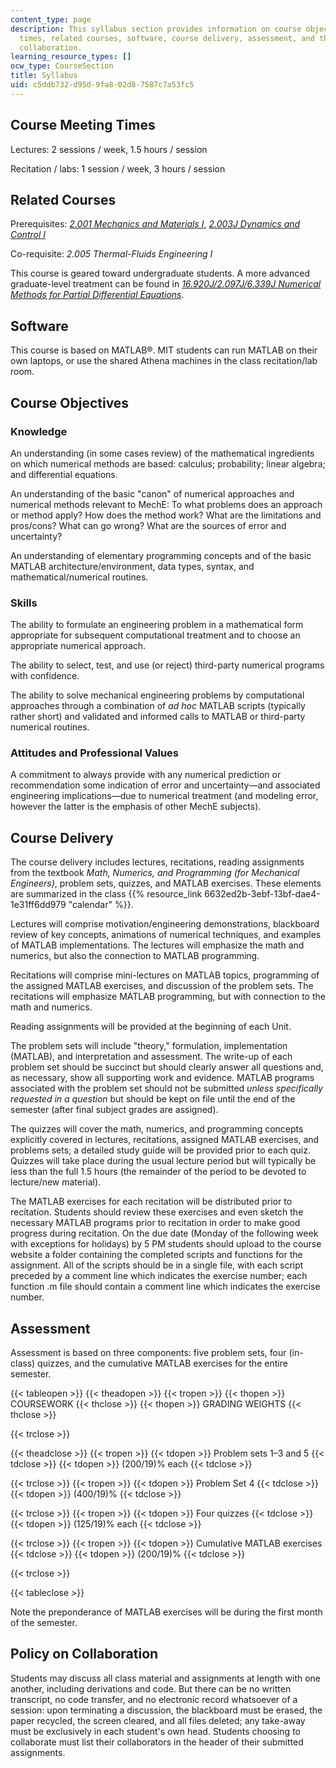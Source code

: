```yaml
---
content_type: page
description: This syllabus section provides information on course objectives, meeting
  times, related courses, software, course delivery, assessment, and the policy on
  collaboration.
learning_resource_types: []
ocw_type: CourseSection
title: Syllabus
uid: c5ddb732-d95d-9fa8-02d8-7587c7a53fc5
---
```


Course Meeting Times
--------------------

Lectures: 2 sessions / week, 1.5 hours / session

Recitation / labs: 1 session / week, 3 hours / session

Related Courses
---------------

Prerequisites: [_2.001 Mechanics and Materials I_](/courses/2-001-mechanics-materials-i-fall-2006), [_2.003J Dynamics and Control I_](/courses/2-003j-dynamics-and-control-i-fall-2007) 

Co-requisite: _2.005 Thermal-Fluids Engineering I_

This course is geared toward undergraduate students. A more advanced graduate-level treatment can be found in [_16.920J/2.097J/6.339J Numerical Methods for Partial Differential Equations_](/courses/16-920j-numerical-methods-for-partial-differential-equations-sma-5212-spring-2003).

Software
--------

This course is based on MATLAB®. MIT students can run MATLAB on their own laptops, or use the shared Athena machines in the class recitation/lab room.

Course Objectives
-----------------

### Knowledge

An understanding (in some cases review) of the mathematical ingredients on which numerical methods are based: calculus; probability; linear algebra; and differential equations.

An understanding of the basic "canon" of numerical approaches and numerical methods relevant to MechE: To what problems does an approach or method apply? How does the method work? What are the limitations and pros/cons? What can go wrong? What are the sources of error and uncertainty?

An understanding of elementary programming concepts and of the basic MATLAB architecture/environment, data types, syntax, and mathematical/numerical routines.

### Skills

The ability to formulate an engineering problem in a mathematical form appropriate for subsequent computational treatment and to choose an appropriate numerical approach.

The ability to select, test, and use (or reject) third-party numerical programs with confidence.

The ability to solve mechanical engineering problems by computational approaches through a combination of _ad hoc_ MATLAB scripts (typically rather short) and validated and informed calls to MATLAB or third-party numerical routines.

### Attitudes and Professional Values

A commitment to always provide with any numerical prediction or recommendation some indication of error and uncertainty—and associated engineering implications—due to numerical treatment (and modeling error, however the latter is the emphasis of other MechE subjects).

Course Delivery
---------------

The course delivery includes lectures, recitations, reading assignments from the textbook _Math, Numerics, and Programming (for Mechanical Engineers)_, problem sets, quizzes, and MATLAB exercises. These elements are summarized in the class {{% resource_link 6632ed2b-3ebf-13bf-dae4-1e31ff6dd979 "calendar" %}}.

Lectures will comprise motivation/engineering demonstrations, blackboard review of key concepts, animations of numerical techniques, and examples of MATLAB implementations. The lectures will emphasize the math and numerics, but also the connection to MATLAB programming.

Recitations will comprise mini-lectures on MATLAB topics, programming of the assigned MATLAB exercises, and discussion of the problem sets. The recitations will emphasize MATLAB programming, but with connection to the math and numerics.

Reading assignments will be provided at the beginning of each Unit.

The problem sets will include "theory," formulation, implementation (MATLAB), and interpretation and assessment. The write-up of each problem set should be succinct but should clearly answer all questions and, as necessary, show all supporting work and evidence. MATLAB programs associated with the problem set should not be submitted _unless specifically requested in a question_ but should be kept on file until the end of the semester (after final subject grades are assigned).

The quizzes will cover the math, numerics, and programming concepts explicitly covered in lectures, recitations, assigned MATLAB exercises, and problems sets; a detailed study guide will be provided prior to each quiz. Quizzes will take place during the usual lecture period but will typically be less than the full 1.5 hours (the remainder of the period to be devoted to lecture/new material).

The MATLAB exercises for each recitation will be distributed prior to recitation. Students should review these exercises and even sketch the necessary MATLAB programs prior to recitation in order to make good progress during recitation. On the due date (Monday of the following week with exceptions for holidays) by 5 PM students should upload to the course website a folder containing the completed scripts and functions for the assignment. All of the scripts should be in a single file, with each script preceded by a comment line which indicates the exercise number; each function .m file should contain a comment line which indicates the exercise number.

Assessment
----------

Assessment is based on three components: five problem sets, four (in-class) quizzes, and the cumulative MATLAB exercises for the entire semester.

{{< tableopen >}}
{{< theadopen >}}
{{< tropen >}}
{{< thopen >}}
COURSEWORK
{{< thclose >}}
{{< thopen >}}
GRADING WEIGHTS
{{< thclose >}}

{{< trclose >}}

{{< theadclose >}}
{{< tropen >}}
{{< tdopen >}}
Problem sets 1–3 and 5
{{< tdclose >}}
{{< tdopen >}}
(200/19)% each
{{< tdclose >}}

{{< trclose >}}
{{< tropen >}}
{{< tdopen >}}
Problem Set 4
{{< tdclose >}}
{{< tdopen >}}
(400/19)%
{{< tdclose >}}

{{< trclose >}}
{{< tropen >}}
{{< tdopen >}}
Four quizzes
{{< tdclose >}}
{{< tdopen >}}
(125/19)% each
{{< tdclose >}}

{{< trclose >}}
{{< tropen >}}
{{< tdopen >}}
Cumulative MATLAB exercises
{{< tdclose >}}
{{< tdopen >}}
(200/19)%
{{< tdclose >}}

{{< trclose >}}

{{< tableclose >}}

Note the preponderance of MATLAB exercises will be during the first month of the semester.

Policy on Collaboration
-----------------------

Students may discuss all class material and assignments at length with one another, including derivations and code. But there can be no written transcript, no code transfer, and no electronic record whatsoever of a session: upon terminating a discussion, the blackboard must be erased, the paper recycled, the screen cleared, and all files deleted; any take-away must be exclusively in each student's own head. Students choosing to collaborate must list their collaborators in the header of their submitted assignments.